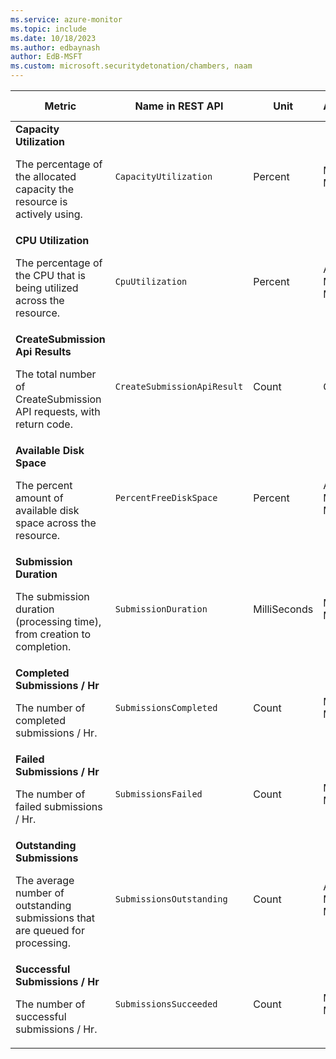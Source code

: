 ```yaml
---
ms.service: azure-monitor
ms.topic: include
ms.date: 10/18/2023
ms.author: edbaynash
author: EdB-MSFT
ms.custom: microsoft.securitydetonation/chambers, naam
---
```

<!--
NOTE:  This content is automatically generated using API calls to Azure. 
Any edits made on these files will be overwritten in the next run of the script. 
There is no benefit in editing these files directly.  
-->
  
  
|Metric|Name in REST API|Unit|Aggregation|Dimensions|Time Grains|DS Export|
|---|---|---|---|---|---|---|
|**Capacity Utilization**<p><p>The percentage of the allocated capacity the resource is actively using. |`CapacityUtilization` |Percent |Maximum, Minimum |`Region`|PT1M |No|
|**CPU Utilization**<p><p>The percentage of the CPU that is being utilized across the resource. |`CpuUtilization` |Percent |Average, Maximum, Minimum |`Region`|PT1M |No|
|**CreateSubmission Api Results**<p><p>The total number of CreateSubmission API requests, with return code. |`CreateSubmissionApiResult` |Count |Count |`OperationName`, `ServiceTypeName`, `Region`, `HttpReturnCode`|PT1M |No|
|**Available Disk Space**<p><p>The percent amount of available disk space across the resource. |`PercentFreeDiskSpace` |Percent |Average, Maximum, Minimum |`Region`|PT1M |No|
|**Submission Duration**<p><p>The submission duration (processing time), from creation to completion. |`SubmissionDuration` |MilliSeconds |Maximum, Minimum |`Region`|PT1M |No|
|**Completed Submissions / Hr**<p><p>The number of completed submissions / Hr. |`SubmissionsCompleted` |Count |Maximum, Minimum |`Region`|PT1M |No|
|**Failed Submissions / Hr**<p><p>The number of failed submissions / Hr. |`SubmissionsFailed` |Count |Maximum, Minimum |`Region`|PT1M |No|
|**Outstanding Submissions**<p><p>The average number of outstanding submissions that are queued for processing. |`SubmissionsOutstanding` |Count |Average, Maximum, Minimum |`Region`|PT1M |No|
|**Successful Submissions / Hr**<p><p>The number of successful submissions / Hr. |`SubmissionsSucceeded` |Count |Maximum, Minimum |`Region`|PT1M |No|